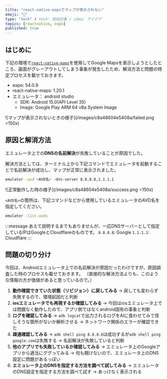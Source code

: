 ```yaml
---
title: "react-native-mapsでマップが表示されない"
emoji: "📍"
type: "tech" # tech: 技術記事 / idea: アイデア
topics: [reactnative, expo]
published: true
---
```


## はじめに
下記の環境で[`react-native-maps`](https://docs.expo.dev/versions/latest/sdk/map-view/)を使用してGoogle Mapsを表示しようとしたところ、画面がグレーアウトしてしまう事象が発生したため、解消方法と問題の特定プロセスを載せておきます。

- expo: 54.0.9
- react-native-maps: 1.20.1
- エミュレータ： android studio
  - SDK: Android 15.0(API Level 35)
  - Image: Google Play ARM 64 v8a System Image

![マップが表示されないときの様子](/images/c8a48604e5408a/failed.png =150x)

## 原因と解消方法
エミュレータ上での**DNSの名前解決**が失敗していることが原因でした。

解決方法としては、ターミナル上から下記コマンドでエミュレータを起動することで名前解決が成功し、マップが正常に表示されました。

```bash
emulator -avd <AVD名> -dns-server 8.8.8.8,1.1.1.1
```

![正常動作した時の様子](/images/c8a48604e5408a/success.png =150x)

`<AVD名>`の箇所は、下記コマンドなどから使用しているエミュレータのAVD名を指定してください。

```bash
emulator -list-avds
```

:::message
あえて説明するまでもありませんが、一応DNSサーバーとして指定しているIPはGoogleとCloudflareのものです。
`8.8.8.8`: Google
`1.1.1.1`: Cloudflare
:::

## 問題の切り分け
今回は、Androidエミュレータ上での名前解決が原因だったわけですが、原因調査した時のプロセスも載せておきます。
（直接的な解決方法よりも、このような情報の方が価値があると思っているので。）

1. **動作確認できていた状態（リビジョン）に戻してみる**
  → 戻しても変わらず失敗するので、環境起因だと判断
2. **iosエミュレータでも再現するか確認してみる**
  → 今回はiosエミュレータ上では問題なく動作したので、アプリ側ではなくandroid固有の事象と判断
3. **ログを確認してみる**
  → `adb logcat`で出力されるログをAIに食わせてみて怪しそうな箇所がないか解析させる
  → ネットワーク関係のエラーが確認できた
4. **疎通確認してみる**
  → `adb shell ping 8.8.8.8`は成功するが`adb shell ping google.com`は失敗する
  → 名前解決が失敗していると判断
5. **他のアプリでも失敗しているか確認してみる**
  → エミュレータ上のGoogleアプリから適当にググってみる
  → 何も開けないので、エミュレータ上のDNS設定に問題があるっぽい
6. **エミュレータ上のDNSを指定する方法を調べて試してみる**
  → エミュレータのDNS設定を指定する方法を調べて試す
  → あっけなく表示される
